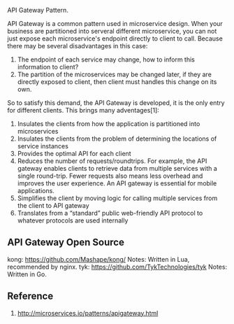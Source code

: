 API Gateway Pattern.

API Gateway is a common pattern used in microservice design. When your business are partitioned into serveral different microservice, you can not just expose each microservice's endpoint directly to client to call. Because there may be several disadvantages in this case:

1. The endpoint of each service may change, how to inform this information to client?
2. The partition of the microservices may be changed later, if they are directly exposed to client, then client must handles this change on its own.

So to satisfy this demand, the API Gateway is developed, it is the only entry for different clients. This brings many adventages[1]:

1. Insulates the clients from how the application is partitioned into microservices
2. Insulates the clients from the problem of determining the locations of service instances
3. Provides the optimal API for each client
4. Reduces the number of requests/roundtrips. For example, the API gateway enables clients to retrieve data from multiple services with a single round-trip. Fewer requests also means less overhead and improves the user experience. An API gateway is essential for mobile applications.
5. Simplifies the client by moving logic for calling multiple services from the client to API gateway
6. Translates from a “standard” public web-friendly API protocol to whatever protocols are used internally 

## API Gateway Open Source

kong: https://github.com/Mashape/kong/   Notes: Written in Lua, recommended by nginx.
tyk:  https://github.com/TykTechnologies/tyk   Notes: Written in Go.



## Reference

1. http://microservices.io/patterns/apigateway.html

